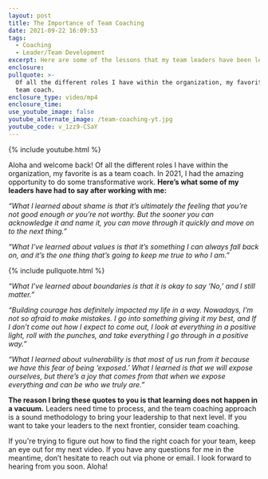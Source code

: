 ```yaml
---
layout: post
title: The Importance of Team Coaching
date: 2021-09-22 16:09:53
tags:
  - Coaching
  - Leader/Team Development
excerpt: Here are some of the lessons that my team leaders have been learning.
enclosure:
pullquote: >-
  Of all the different roles I have within the organization, my favorite is as a
  team coach.
enclosure_type: video/mp4
enclosure_time:
use_youtube_image: false
youtube_alternate_image: /team-coaching-yt.jpg
youtube_code: v_1zz9-CSaY
---
```

{% include youtube.html %}

Aloha and welcome back\! Of all the different roles I have within the organization, my favorite is as a team coach. In 2021, I had the amazing opportunity to do some transformative work. **Here’s what some of my leaders have had to say after working with me:**

*“What I learned about shame is that it’s ultimately the feeling that you’re not good enough or you’re not worthy. But the sooner you can acknowledge it and name it, you can move through it quickly and move on to the next thing.”*

*“What I’ve learned about values is that it’s something I can always fall back on, and it’s the one thing that’s going to keep me true to who I am.”*

{% include pullquote.html %}

*“What I’ve learned about boundaries is that it is okay to say ‘No,’ and I still matter.”*

*“Building courage has definitely impacted my life in a way. Nowadays, I’m not so afraid to make mistakes. I go into something giving it my best, and If I don’t come out how I expect to come out, I look at everything in a positive light, roll with the punches, and take everything I go through in a positive way.”*

*“What I learned about vulnerability is that most of us run from it because we have this fear of being ‘exposed.’ What I learned is that we will expose ourselves, but there’s a joy that comes from that when we expose everything and can be who we truly are.”*

**The reason I bring these quotes to you is that learning does not happen in a vacuum.** Leaders need time to process, and the team coaching approach is a sound methodology to bring your leadership to that next level. If you want to take your leaders to the next frontier, consider team coaching.

If you're trying to figure out how to find the right coach for your team, keep an eye out for my next video. If you have any questions for me in the meantime, don’t hesitate to reach out via phone or email. I look forward to hearing from you soon. Aloha\!
